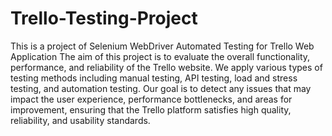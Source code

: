 # Trello-Testing-Project
This is a project of Selenium WebDriver Automated Testing for Trello Web Application
 The aim of this project is to evaluate the overall functionality, performance, and reliability of the Trello website. We apply various types of testing methods including  manual testing, API testing, load and stress testing, and automation testing. Our goal is  to detect any issues that may impact the user experience, performance bottlenecks, and areas for improvement, ensuring that the Trello platform satisfies high quality, reliability, and usability standards.
